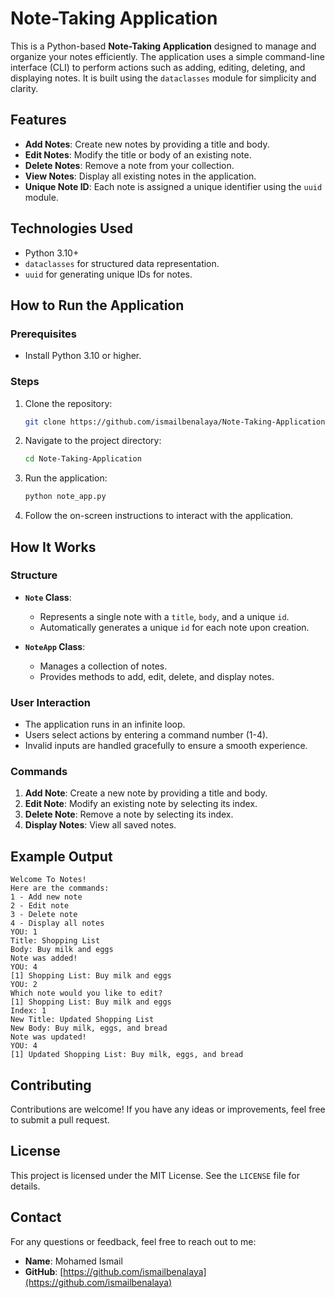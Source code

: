 # Note-Taking Application

This is a Python-based **Note-Taking Application** designed to manage and organize your notes efficiently. The application uses a simple command-line interface (CLI) to perform actions such as adding, editing, deleting, and displaying notes. It is built using the `dataclasses` module for simplicity and clarity.

## Features

- **Add Notes**: Create new notes by providing a title and body.
- **Edit Notes**: Modify the title or body of an existing note.
- **Delete Notes**: Remove a note from your collection.
- **View Notes**: Display all existing notes in the application.
- **Unique Note ID**: Each note is assigned a unique identifier using the `uuid` module.

## Technologies Used

- Python 3.10+
- `dataclasses` for structured data representation.
- `uuid` for generating unique IDs for notes.

## How to Run the Application

### Prerequisites

- Install Python 3.10 or higher.

### Steps

1. Clone the repository:
    ```bash
    git clone https://github.com/ismailbenalaya/Note-Taking-Application.git
    ```

2. Navigate to the project directory:
    ```bash
    cd Note-Taking-Application
    ```

3. Run the application:
    ```bash
    python note_app.py
    ```

4. Follow the on-screen instructions to interact with the application.

## How It Works

### Structure

- **`Note` Class**:
  - Represents a single note with a `title`, `body`, and a unique `id`.
  - Automatically generates a unique `id` for each note upon creation.

- **`NoteApp` Class**:
  - Manages a collection of notes.
  - Provides methods to add, edit, delete, and display notes.

### User Interaction

- The application runs in an infinite loop.
- Users select actions by entering a command number (1-4).
- Invalid inputs are handled gracefully to ensure a smooth experience.

### Commands

1. **Add Note**: Create a new note by providing a title and body.
2. **Edit Note**: Modify an existing note by selecting its index.
3. **Delete Note**: Remove a note by selecting its index.
4. **Display Notes**: View all saved notes.

## Example Output

```plaintext
Welcome To Notes!
Here are the commands:
1 - Add new note
2 - Edit note
3 - Delete note
4 - Display all notes
YOU: 1
Title: Shopping List
Body: Buy milk and eggs
Note was added!
YOU: 4
[1] Shopping List: Buy milk and eggs
YOU: 2
Which note would you like to edit?
[1] Shopping List: Buy milk and eggs
Index: 1
New Title: Updated Shopping List
New Body: Buy milk, eggs, and bread
Note was updated!
YOU: 4
[1] Updated Shopping List: Buy milk, eggs, and bread
```

## Contributing

Contributions are welcome! If you have any ideas or improvements, feel free to submit a pull request.

## License

This project is licensed under the MIT License. See the `LICENSE` file for details.

## Contact

For any questions or feedback, feel free to reach out to me:

- **Name**: Mohamed Ismail
- **GitHub**: [https://github.com/ismailbenalaya](https://github.com/ismailbenalaya)

